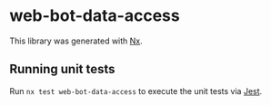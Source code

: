 # web-bot-data-access

This library was generated with [Nx](https://nx.dev).

## Running unit tests

Run `nx test web-bot-data-access` to execute the unit tests via [Jest](https://jestjs.io).
